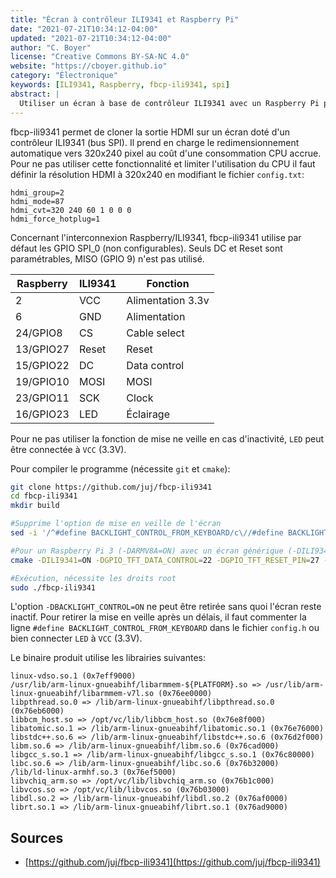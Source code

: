 ```yaml
---
title: "Écran à contrôleur ILI9341 et Raspberry Pi"
date: "2021-07-21T10:34:12-04:00"
updated: "2021-07-21T10:34:12-04:00"
author: "C. Boyer"
license: "Creative Commons BY-SA-NC 4.0"
website: "https://cboyer.github.io"
category: "Électronique"
keywords: [ILI9341, Raspberry, fbcp-ili9341, spi]
abstract: |
  Utiliser un écran à base de contrôleur ILI9341 avec un Raspberry Pi pour dupliquer la sortie HDMI.
---
```


fbcp-ili9341 permet de cloner la sortie HDMI sur un écran doté d'un contrôleur ILI9341 (bus SPI). 
Il prend en charge le redimensionnement automatique vers 320x240 pixel au coût d'une consommation CPU accrue. Pour ne pas utiliser cette fonctionnalité et limiter l'utilisation du CPU il faut définir la résolution HDMI à 320x240 en modifiant le fichier `config.txt`:

```text
hdmi_group=2
hdmi_mode=87
hdmi_cvt=320 240 60 1 0 0 0
hdmi_force_hotplug=1
```

Concernant l'interconnexion Raspberry/ILI9341, fbcp-ili9341 utilise par défaut les GPIO SPI_0 (non configurables). Seuls DC et Reset sont paramétrables, MISO (GPIO 9) n'est pas utilisé.

| Raspberry | ILI9341 | Fonction          |
|-----------|---------|--------------------
| 2         | VCC     | Alimentation 3.3v |
| 6         | GND     | Alimentation      |
| 24/GPIO8  | CS      | Cable select      |
| 13/GPIO27 | Reset   | Reset             |
| 15/GPIO22 | DC      | Data control      |
| 19/GPIO10 | MOSI    | MOSI              |
| 23/GPIO11 | SCK     | Clock             |
| 16/GPIO23 | LED     | Éclairage         |


Pour ne pas utiliser la fonction de mise ne veille en cas d'inactivité, `LED` peut être connectée à `VCC` (3.3V).


Pour compiler le programme (nécessite `git` et `cmake`):

```Bash
git clone https://github.com/juj/fbcp-ili9341
cd fbcp-ili9341
mkdir build

#Supprime l'option de mise en veille de l'écran
sed -i '/^#define BACKLIGHT_CONTROL_FROM_KEYBOARD/c\//#define BACKLIGHT_CONTROL_FROM_KEYBOARD' config.h

#Pour un Raspberry Pi 3 (-DARMV8A=ON) avec un écran générique (-DILI9341=ON)
cmake -DILI9341=ON -DGPIO_TFT_DATA_CONTROL=22 -DGPIO_TFT_RESET_PIN=27 -DGPIO_TFT_BACKLIGHT=23 -DSPI_BUS_CLOCK_DIVISOR=6 -DARMV8A=ON -DBACKLIGHT_CONTROL=ON -DSTATISTICS=0

#Exécution, nécessite les droits root
sudo ./fbcp-ili9341
```

L'option `-DBACKLIGHT_CONTROL=ON` ne peut être retirée sans quoi l'écran reste inactif. Pour retirer la mise en veille après un délais, il faut commenter la ligne `#define BACKLIGHT_CONTROL_FROM_KEYBOARD` dans le fichier `config.h` ou bien connecter `LED` à `VCC` (3.3V).

Le binaire produit utilise les librairies suivantes:
```text
linux-vdso.so.1 (0x7eff9000)
/usr/lib/arm-linux-gnueabihf/libarmmem-${PLATFORM}.so => /usr/lib/arm-linux-gnueabihf/libarmmem-v7l.so (0x76ee0000)
libpthread.so.0 => /lib/arm-linux-gnueabihf/libpthread.so.0 (0x76eb6000)
libbcm_host.so => /opt/vc/lib/libbcm_host.so (0x76e8f000)
libatomic.so.1 => /lib/arm-linux-gnueabihf/libatomic.so.1 (0x76e76000)
libstdc++.so.6 => /lib/arm-linux-gnueabihf/libstdc++.so.6 (0x76d2f000)
libm.so.6 => /lib/arm-linux-gnueabihf/libm.so.6 (0x76cad000)
libgcc_s.so.1 => /lib/arm-linux-gnueabihf/libgcc_s.so.1 (0x76c80000)
libc.so.6 => /lib/arm-linux-gnueabihf/libc.so.6 (0x76b32000)
/lib/ld-linux-armhf.so.3 (0x76ef5000)
libvchiq_arm.so => /opt/vc/lib/libvchiq_arm.so (0x76b1c000)
libvcos.so => /opt/vc/lib/libvcos.so (0x76b03000)
libdl.so.2 => /lib/arm-linux-gnueabihf/libdl.so.2 (0x76af0000)
librt.so.1 => /lib/arm-linux-gnueabihf/librt.so.1 (0x76ad9000)
````



## Sources

- [https://github.com/juj/fbcp-ili9341](https://github.com/juj/fbcp-ili9341)
